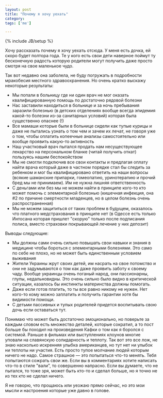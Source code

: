 ```yaml
---
layout: post
title: "Почему я хочу уехать"
category: 
tags: ['me']

---
```

{% include JB/setup %}

Хочу рассказать почему я хочу уехать отсюда. У меня есть дочка, ей скоро будет полтора года. Те у кого есть свои дети наверное поймут ту бесконечную радость которую родители могут получить даже просто смотря на свое маленькое чудо. 

Так вот недавно она заболела, не буду погружать в подробности мракобесия местного здравоохранения. Но очень кратко выскажу некоторые результаты:

- Мы попали в больницу где ни один врач не мог оказать квалифицированную помощь по достаточно рядовой болезни
- Нас заставили находиться в больнице и за ночь пребывания заразили болезнью (в детских отделениях вообще всегда эпидемия какой-то болезни из-за санитарных условий) которая была существенно опаснее (!)
- Все мамаши которые были в больнице сидели как тупые курицы и даже не пытались узнать о том чем и зачем их лечат, не говоря уже о том, чтобы оплатить копеечные анализы самостоятельно или вообще проявить какую-то активность
- Наш участковый врач пытался продать нам несуществующее лекарство на персональном бланке (читай получить откат) пользуясь нашим беспокойством
- Мы не смогли подключив все свои контакты и предлагая оплату найти врача который даже в частном порядке стал бы следить за ребенком и мог бы квалифицировано ответить на наши вопросы (всякие шаманские припарки, гомеопатию, уринотерапию и прочий бред мы не принимаем). Им не нужна лишняя ответственность
- С деньгами или без мы не можем найти в принципе кого-то кто может помочь с элементарной болезнью (кишечная инфекция, она #2 по причине  смертности младенцев, но в целом болезнь очень распространенная)
- Мы не можем защититься от таких проблем в будущем, оказалось что платного медстрахования в принципе нет (в Одессе есть только Интосана которая пришлет "скорую" только после подписания полиса, вместо страховки покрывающей лечение у них депозит)

Выводы следующие: 

- Мы должны сами очень сильно повышать свои навыки и знания в медицине чтобы бороться с элементарными болезнями. Это само по себе не плохо, но не может быть единственным условием выживания
- Жители Украины жрут своих детей, им насрать на свое потомство и они не задумываются о том как даже проявить заботу к своему чаду. Вообще украинцы очень поганый народ, они пассионарны, глупы, недальновидны. Это очень сильно было видно в критической ситуации, казалось бы инстинкты материнства должны помогать.
- Даже если готов платить, то ты все равно никому не нужен. Нет кого-то кому можно заплатить и получить гарантии хотя бы видимости помощи.
- С детьми пассивных и тупых родителей придется воспитывать свою дочь если оставаться тут.

Понимаю что может быть достаточно эмоционально, но поверьте за каждым словом есть множество деталей, которые сократил, а то пост больше бы походил на произведения Кафки о том как я боролся с системой. Раньше в фильмах или выступлениях клоунов многие уповали на славянскую солидарность и теплоту. Так вот это все лож, не знаю насколько искренняя улыбка американцев, но тут нет ни улыбок ни теплоты ни участия. Есть просто тупое молчание людей которым ничего не надо. Самое страшное — это попытаться что-то менять. Тебя попытаются сожрать свои же. Если вы в комментариях хотите написать что-то в стиле "вали", то совершенно напрасно. Если вы думаете, что не пытался, то тоже зря, может быть кто-то и сделал больше, но я точно не из тех кто не сделал ничего. 

Я не говорю, что прощаюсь или уезжаю прямо сейчас, но это мои мысли и настроения которые уже давно в голове.